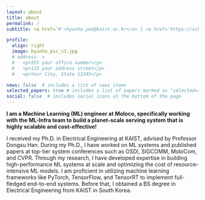 ```yaml
---
layout: about
title: about
permalink: /
subtitle: <a href='#'>hyunho.yeo@kaist.ac.kr</a> | <a href='https://scholar.google.com/citations?user=xi1Zy7MAAAAJ&hl=en'>Google Scholar</a> | <a href='https://www.linkedin.com/in/hyunho-yeo-3a16601b4/'>Linkedin</a> | <a href='assets/pdf/hyunho_cv.pdf'>CV</a>

profile:
  align: right
  image: hyunho_pic_v3.jpg
  # address: >
  #   <p>555 your office number</p>
  #   <p>123 your address street</p>
  #   <p>Your City, State 12345</p>

news: false  # includes a list of news items
selected_papers: true # includes a list of papers marked as "selected={true}"
social: false  # includes social icons at the bottom of the page
---
```


**I am a Machine Learning (ML) engineer at Moloco, specifically working with the ML-Infra team to build a planet-scale serving system that is highly scalable and cost-effective!**

I received my Ph.D. in Electrical Engineering at KAIST, advised by Professor Dongsu Han. During my Ph.D., I have worked on ML systems and published papers at top-tier system conferences such as OSDI, SIGCOMM, MobiCom, and CVPR. Through my research, I have developed expertise in building high-performance ML systems at scale and optimizing the cost of resource-intensive ML models. I am proficient in utilizing machine learning frameworks like PyTorch, TensorFlow, and TensorRT to implement full-fledged end-to-end systems. Before that, I obtained a BS degree in Electrical Engineering from KAIST in South Korea.

<!-- I am a final-year Ph.D. student in Electrical Engineering at KAIST advised by Professor Dongsu Han.
I have worked on AI/ML and video systems for over six years, publishing papers at top-tier system conferences such as OSDI, SIGCOMM, and MobiCom. I learned skills to build large-scale ML systems and utilize several ML frameworks (e.g., PyTorch, Tensorflow, TensorRT). I also have a vast repository of in-depth knowledge about video codec internals and video streaming algorithms/systems. More specifically, I've focused on two different directions. First, I developed ML-powered video streaming that applies neural quality enhancement to obtain high-definition video from lower-quality transmission. Second, I built resource-efficient training and inference frameworks to enable ML-powered video streaming on larger scales.
 -->

<!-- Write your biography here. Tell the world about yourself. Link to your favorite [subreddit](http://reddit.com). You can put a picture in, too. The code is already in, just name your picture `prof_pic.jpg` and put it in the `img/` folder.

Put your address / P.O. box / other info right below your picture. You can also disable any these elements by editing `profile` property of the YAML header of your `_pages/about.md`. Edit `_bibliography/papers.bib` and Jekyll will render your [publications page](/al-folio/publications/) automatically.

Link to your social media connections, too. This theme is set up to use [Font Awesome icons](http://fortawesome.github.io/Font-Awesome/) and [Academicons](https://jpswalsh.github.io/academicons/), like the ones below. Add your Facebook, Twitter, LinkedIn, Google Scholar, or just disable all of them. -->
